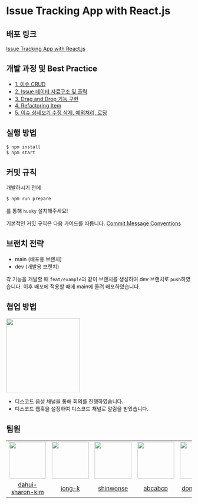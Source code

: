 # Issue Tracking App with React.js

## 배포 링크

[Issue Tracking App with React.js](https://pre-onboarding-8th-2-9.vercel.app/)

## 개발 과정 및 Best Practice

- [1. 이슈 CRUD](https://github.com/wanted-preonboarding-fe-internship-8th/pre-onboarding-8th-2-9/wiki/1.-%EC%9D%B4%EC%8A%88-CRUD)
- [2. Issue 데이터 자료구조 및 출력](https://github.com/wanted-preonboarding-fe-internship-8th/pre-onboarding-8th-2-9/wiki/2.-Issue-%EB%8D%B0%EC%9D%B4%ED%84%B0-%EC%9E%90%EB%A3%8C%EA%B5%AC%EC%A1%B0-%EB%B0%8F-%EC%B6%9C%EB%A0%A5)
- [3. Drag and Drop 기능 구현](https://github.com/wanted-preonboarding-fe-internship-8th/pre-onboarding-8th-2-9/wiki/3.-Drag-and-Drop-%EA%B8%B0%EB%8A%A5-%EA%B5%AC%ED%98%84)
- [4. Refactoring Item](https://github.com/wanted-preonboarding-fe-internship-8th/pre-onboarding-8th-2-9/wiki/4.-Refactoring-Item)
- [5. 이슈 상세보기 수정 삭제, 예외처리, 로딩](https://github.com/wanted-preonboarding-fe-internship-8th/pre-onboarding-8th-2-9/wiki/5.-%EC%9D%B4%EC%8A%88-%EC%83%81%EC%84%B8%EB%B3%B4%EA%B8%B0-%EC%88%98%EC%A0%95-%EC%82%AD%EC%A0%9C,-%EC%98%88%EC%99%B8%EC%B2%98%EB%A6%AC,-%EB%A1%9C%EB%94%A9)

## 실행 방법

```bash
$ npm install
$ npm start
```

## 커밋 규칙

개발하시기 전에

```bash
$ npm run prepare
```

를 통해 `husky` 설치해주세요!

기본적인 커밋 규칙은 다음 가이드를 따릅니다. [Commit Message Conventions](https://gist.github.com/stephenparish/9941e89d80e2bc58a153)

## 브랜치 전략

- main (배포용 브랜치)
- dev (개발용 브랜치)

각 기능을 개발할 때 `feat/example`과 같이 브랜치를 생성하여 dev 브랜치로 `push`하였습니다. 이후 배포에 적용할 때에 main에 올려 배포하였습니다.

## 협업 방법

<div>
  <img src="https://user-images.githubusercontent.com/62709718/208821813-5f880759-64e4-46d4-8d2f-9721d231f4ae.png" width="200px;" />
</div>

- 디스코드 음성 채널을 통해 회의를 진행하였습니다.
- 디스코드 웹훅을 설정하여 디스코드 채널로 알람을 받았습니다.

## 팀원

<table>
  <tr>
    <td align="center">
      <img src="https://user-images.githubusercontent.com/62709718/208676194-c22dc8af-6f06-4614-b467-6fa1dcd39e9b.png" width="100px;" alt=""/>
    </td>
    <td align="center">
      <img src="https://user-images.githubusercontent.com/62709718/208676156-350f5e57-7568-497a-ba32-cf7f849ef688.png" width="100px;" alt=""/>
    </td> 
    <td align="center">
      <img src="https://user-images.githubusercontent.com/62709718/208676001-b838be17-a6da-4954-8382-7b537a359f2a.png" width="100px;" alt=""/>
    </td>
    <td align="center">
      <img src="https://user-images.githubusercontent.com/62709718/208675953-3dbf10de-ed57-4b9a-9a5a-903dd5b8e708.png" width="100px;" alt=""/>
    </td>
    <td align="center">
      <img src="https://user-images.githubusercontent.com/62709718/208675588-1fc2c6ec-0a10-4496-b7de-39cfbfa5e7ab.png" width="100px;" alt=""/>
    </td>
  </tr>
  <tr>    
    <td align="center">
      <a href="https://github.com/dahui-sharon-kim">
        <div>dahui-sharon-kim</div>
      </a>
    </td>
    <td align="center">
      <a href="https://github.com/jong-k">
        <div>jong-k</div>
      </a>
    </td>  
    <td align="center">
      <a href="https://github.com/shinwonse">
        <div>shinwonse</div>
      </a>
    </td>
    <td align="center">
      <a href="https://github.com/abcabcp">
        <div>abcabcp</div>
      </a>
    </td>
    <td align="center">
      <a href="https://github.com/dong53358">
        <div>dong53358</div>
      </a>
    </td>
  </tr>
</table>

